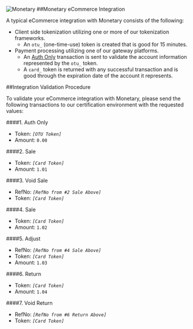![Monetary](https://mntry.github.io/WebToken/logo.png)
##Monetary eCommerce Integration

A typical eCommerce integration with Monetary consists of the following:
* Client side tokenization utilizing one or more of our tokenization frameworks.
  * An `otu_` (one-time-use) token is created that is good for 15 minutes.
* Payment processing utilizing one of our gateway platforms.
  * An [Auth Only](https://github.com/Mntry/Pay/blob/master/CREDIT.md#auth-only) transaction is sent to validate the account information represented by the `otu_` token.
  * A `card_` token is returned with any successful transaction and is good through the expiration date of the account it represents.

##Integration Validation Procedure

To validate your eCommerce integration with Monetary, please send the following transactions to our certification environment with the requested values:

####1. Auth Only
* Token: _`[OTU Token]`_
* Amount: `0.00`

####2. Sale
* Token: _`[Card Token]`_
* Amount: `1.01`

####3. Void Sale
* RefNo: _`[RefNo from #2 Sale Above]`_
* Token: _`[Card Token]`_

####4. Sale
* Token: _`[Card Token]`_
* Amount: `1.02`

####5. Adjust
* RefNo: _`[RefNo from #4 Sale Above]`_
* Token: _`[Card Token]`_
* Amount: `1.03`

####6. Return
* Token: _`[Card Token]`_
* Amount: `1.04`

####7. Void Return
* RefNo: _`[RefNo from #6 Return Above]`_
* Token: _`[Card Token]`_
